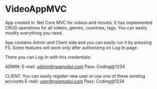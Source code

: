 # VideoAppMVC
App created in .Net Core MVC for videos and movies. 
It has implemented CRUD operations for all videos, genres, countries, tags. You can easily modify everything you need.

App contains Admin and Client side and you can easily run it by pressing F5. Some features will work only after authorizing on Log-In page. 

There you can Log-In with this credentials:

ADMIN: 
E-mail: admin@rwamodul.com 
Pass: Coding@1234

CLIENT:
You can easily register new user or use one of these existing accounts
E-mail: user@rwamodul.com
Pass: Coding@1234




